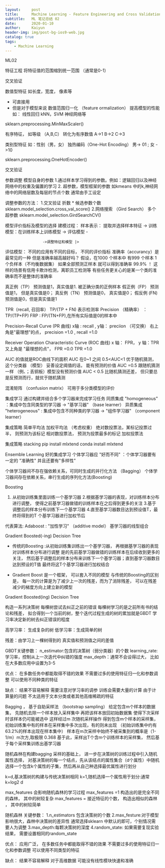 ```yaml
---
layout:     post
title:      Machine Learning - Feature Engineering and Cross Validation
subtitle:   ML 笔记总结 02
date:       2020-01-10
author:     Kaiyun
header-img: img/post-bg-ios9-web.jpg
catalog: true
tags:
    - Machine Learning
---
```

ML02

 特征工程 
 将特征值的范围缩到统一范围 （通常是0-1）


 交叉验证

 数值型特征 如长度，宽度， 像素等

 - 可直接用 
 - 但是对于模型来说 数值范围归一化 （feature ormalization）
 提高模型的性能 如： 线性回归 kNN，SVM 神经网络等

 sklearn.preprocessing.MinMaxScaler()


 有序特征， 如等级 （A,B,C） 
 转化为有序数值 A->1 B->2 C->3

 类别型特征 如：性别（男，女）
 独热编码（One-Hot Encoding） 男-> 01 ; 女 ->10

 sklearn.preprocessing.OneHotEncoder()



 交叉验证

 参数调整 
 模型自身的参数 1.通过样本学习得到的参数。例如：逻辑回归以及神经网络中的权重及偏置的学习
 2. 超参数，模型框架的参数 如kmeans 中的k,神经网络中的网络层数及每层的节点个数 通常由手工设定


 调整参数的方法：
  1.交叉验证 
  折数 * 候选参数个数
  	sklearn.model_selection.cross_val_score()
  2.网络搜索 （Gird Search） 多个超参数
  sklearn.model_selection.GirdSearchCV()



 模型评价指标及模型的选择
建模过程： 样本表示： 提取并选择样本特征 -> 训练模型：在训练样本上训练模型 -> 评估模型 -

                     ->调整特征和模型 |> 


评估模型：
不同的应用有不同的目标， 不同的评价指标
准确率（accurancy）是最常见的一种
但是准确率越高越好吗？
假设，在1000 个样本中 有999 个样本 1个负样本（不均衡数据集）
如果全部预测正样本 就可以得到准确率 99.9% ！ 这样的场景有信用卡欺诈检测，离职员工检测等
有些任务更关心的是某一个类的准确率而不是整体的准确率


真正例（TP） 预测值是1，真实值是1. 被正确分类的正例样本
假正例（FP） 预测值是1， 但是真实值是0；
真反例（TN） 预测值是0， 真实值是0；
假反例 (FN)  预测值是0，但是真实值是1

TPR（recall, 召回率） TP/(TP + FN) 表示检测率
Precision （精确率） ： TP/(TP+FP) 
FRP : FP/(TN+FP),在所有实际值是0的样本中

Precision-Recall Curve (PR 曲线)
x轴 : recall , y轴： preciion （可交换）
右上角是"最理想"的点， precision =1.0 , recall =1.0 

Receiver Operation Characteristic Curve (ROC 曲线)
x 轴： FPR， y 轴：TPR
又上角是 "最理想的点"， FPR =0.0  TPR =1.0


AUC 的值就是ROC曲线下的面积
AUC 在0~1 之间
0.5<AUC<1 优于随机猜测， 这个分类器 （模型） 妥善设定阈值的话， 能有预测的价值
AUC =0.5 跟随机猜测一样 （例、；丢铜板）模型没有预测价值
AUC < 0.5 比随机猜测还差， 但只要总是反预测而行，就优于随机猜测

混淆矩阵 （confusion matrix）
可用于多分类模型的评价

集成学习
通过构建并结合多个学习器来完成学习任务
同质集成 "homogeneous" ：集成中包含同类型的学习器 -> "基学习器" （base learner）
异质集成 "heterogeneous" : 集成中包含不同种类的学习器 -> "组件学习器" （component learner）

集成策略
  简单平均法
  加权平均法 （考虑权重）
  绝对数投票法，某标记投票过半， 则预测为该标记
  相对数投票法， 预测为投票最多的标记 
  加权投票法

集成策略
  stacking
  pip install mlxtend
  conda install mlxtend

Ensemble Learning 
好的集成学习 个体学习器应 "好而不同" ：个体学习器要有一定的 "准确性"
并且还要有"多样性"

个体学习器间不存在强依赖关系，可同时生成的并行化方法 （Bagging）
个体学习器间存在依赖关系，串行生成的序列化方法(Boosting)

Boosting 
1. 从初始训练集里面训练一个基学习器
2.根据基学习器的表现，对训练样本分布进行调整， 使得之前基学习器做错的训练样本在之后得到更多的关注
3.基于调整后的样本分布训练下一个基学习器
4.直至基学习器数目达到预设值T，最终将得到的T 个基学习器进行加权节后

代表算法:
	Adaboost : "加性学习" （additive model） 基学习器的线型组合

Gradient Boosted(-ing) Decision Tree

* 传统的Boosting :从初始训练集训练出一个基学习器， 再根据基学习器的表现对训练样本分布进行调整 是的先前基学习器做错的训练样本在后续收到更多的关注， 然后基于调整后的样本分布来训练下一个基学习器；直到基学习器数目达到预设的T值
最终将这T个基学习器进行加权结合

* Gradient Boost 是一个框架， 可以套入不同的模型 与传统的Boosting的区别是， 每一次的计算是为了减少上一次的残差，而为了消除残差， 
可以在残差减少的梯度方向上建立新的模型

Gradient Boosted(ing) Decision Tree

构造一系列决策树 每棵树尝试去纠正之前的错误
每棵树学习的是之前所有书的结论和残差， 拟合得到一个当前的树，整个迭代过程生成的树的累加就是GBDT
学习率决定新的树去纠正错误的程度

高学习率： 生成复杂的树
低学习率：生成简单的树


残差：由学习上一棵树得到的 真实值和预测值之间的差值

GBDT关键参数：
n_estimator:包含的决策树（弱分类器）的个数
learning_rate: 学习率，控制从上一次迭代中纠错的强度
max_depth：通常不会设得过大， 比如在大多数应用中设置为3-5

优点：
在多数任务中都能取得不错的效果
不需要过多的使用特征归一化和参数调整
可以使用不同种类的特征

缺点：
结果不容易解释
需要注意对学习率的调参
训练会需要大量的计算
由于计算量的问题 不太适用于文本分类或者其他高维稀疏的特征

Bagging ， 基于自助采样法 （bootstrap sampling）
给定包含m个样本的数据集， 先随机去除一个样本放入采样集中 再把该样本放回初始数据集  使得下次采样时该样本仍可能被选中 这样经过m 次随机采样操作 得到包含m个样本的采样集，初始训练集中有的样本在采样集中多次出现，有的则未出现 （初始训练集中约有63.2%的样本出现在样本集中）
样本在m次采样中始终不被采集到的概率是（1-1/m）m次方,取极限 0.368
基于此，采样出T个含m个训练样本的采样集， 然后基于每个采样集训练出基学习器

随机森林在构建bagging 采样的基础上， 进一步在决策树的训练过程中引入随机属性选择， 对基决策树的每一个结点，先从该结点的属性集合（d个属性）中随机选择一个包含k个属性的子集，然后再从自己种选择最优属性进行划分

k=d,基决策树的构建与传统决策树相同
k=1,随机选择一个属性用于划分:通常k=log2 d

max_features 会影响随机森林的学习过程
max_features =1 构造出的是完全不同的森林， 其中的树较复杂
max_features = 接近特征的个数， 构造出相似的森林 ， 其中的树较简单

随机森林
关键参数：
1.n_estimators 包含决策树的个数
2.max_festure:对于模型影响很大，森林中决策树的差异性  通常选择sklearn 中默认的即可，个别情况需要人为调整
3.max_depth:每颗决策树的深度
4.random_state: 如果需要复现实验结果， 需要设置相同的random_state

优点：
应用广泛， 在多数任务中都能取得不错的效果
不需要过多的使用特征归一化和参数调整
可以使用不同类型的特征

缺点：
结果不容易解释
对于高维数据 可能没有线性模块快速和准确





 









